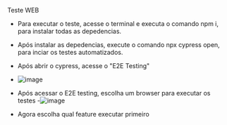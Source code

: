 Teste WEB

- Para executar o teste, acesse o terminal e executa o comando npm i, para instalar todas as depedencias.
- Após instalar as depedencias, execute o comando npx cypress open, para inciar os testes automatizados.
- Após abrir o cypress, acesse o "E2E Testing"
- ![image](https://github.com/user-attachments/assets/0ec119ec-0507-4efb-85cb-87fc5e6d7adb)

- Após acessar o E2E testing, escolha um browser para executar os testes
-![image](https://github.com/user-attachments/assets/01ecadbc-c2ee-4304-bbf0-f29b316ee92f)

- Agora escolha qual feature executar primeiro


